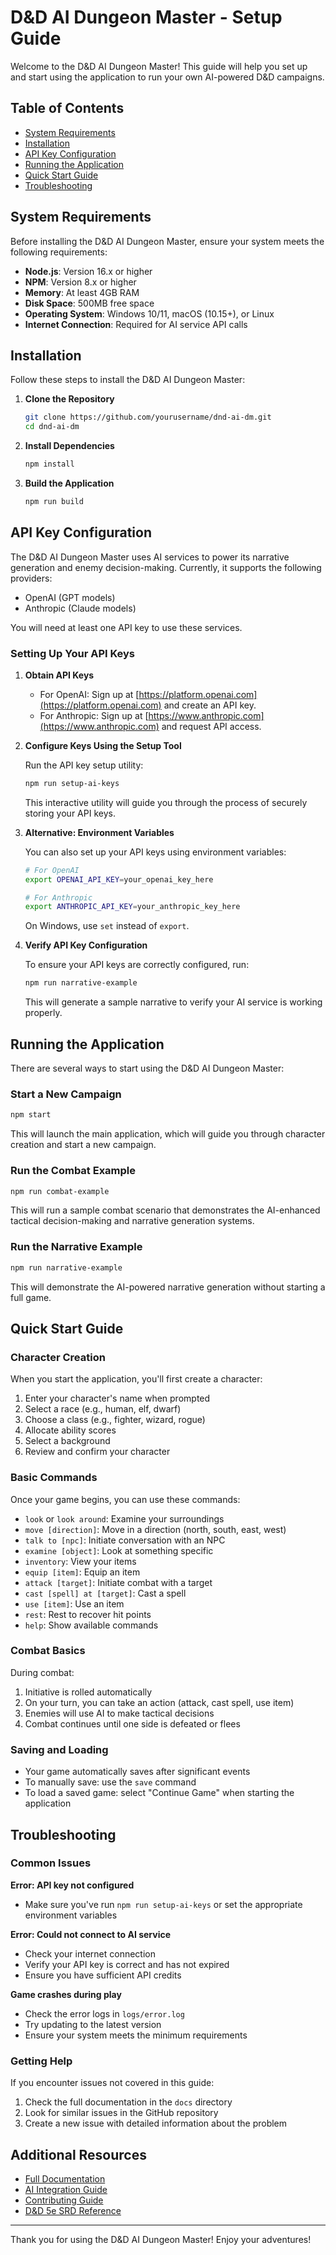 # D&D AI Dungeon Master - Setup Guide

Welcome to the D&D AI Dungeon Master! This guide will help you set up and start using the application to run your own AI-powered D&D campaigns.

## Table of Contents
- [System Requirements](#system-requirements)
- [Installation](#installation)
- [API Key Configuration](#api-key-configuration)
- [Running the Application](#running-the-application)
- [Quick Start Guide](#quick-start-guide)
- [Troubleshooting](#troubleshooting)

## System Requirements

Before installing the D&D AI Dungeon Master, ensure your system meets the following requirements:

- **Node.js**: Version 16.x or higher
- **NPM**: Version 8.x or higher
- **Memory**: At least 4GB RAM
- **Disk Space**: 500MB free space
- **Operating System**: Windows 10/11, macOS (10.15+), or Linux
- **Internet Connection**: Required for AI service API calls

## Installation

Follow these steps to install the D&D AI Dungeon Master:

1. **Clone the Repository**

   ```bash
   git clone https://github.com/yourusername/dnd-ai-dm.git
   cd dnd-ai-dm
   ```

2. **Install Dependencies**

   ```bash
   npm install
   ```

3. **Build the Application**

   ```bash
   npm run build
   ```

## API Key Configuration

The D&D AI Dungeon Master uses AI services to power its narrative generation and enemy decision-making. Currently, it supports the following providers:

- OpenAI (GPT models)
- Anthropic (Claude models)

You will need at least one API key to use these services.

### Setting Up Your API Keys

1. **Obtain API Keys**
   
   - For OpenAI: Sign up at [https://platform.openai.com](https://platform.openai.com) and create an API key.
   - For Anthropic: Sign up at [https://www.anthropic.com](https://www.anthropic.com) and request API access.

2. **Configure Keys Using the Setup Tool**

   Run the API key setup utility:
   
   ```bash
   npm run setup-ai-keys
   ```
   
   This interactive utility will guide you through the process of securely storing your API keys.

3. **Alternative: Environment Variables**

   You can also set up your API keys using environment variables:
   
   ```bash
   # For OpenAI
   export OPENAI_API_KEY=your_openai_key_here
   
   # For Anthropic
   export ANTHROPIC_API_KEY=your_anthropic_key_here
   ```
   
   On Windows, use `set` instead of `export`.

4. **Verify API Key Configuration**

   To ensure your API keys are correctly configured, run:
   
   ```bash
   npm run narrative-example
   ```
   
   This will generate a sample narrative to verify your AI service is working properly.

## Running the Application

There are several ways to start using the D&D AI Dungeon Master:

### Start a New Campaign

```bash
npm start
```

This will launch the main application, which will guide you through character creation and start a new campaign.

### Run the Combat Example

```bash
npm run combat-example
```

This will run a sample combat scenario that demonstrates the AI-enhanced tactical decision-making and narrative generation systems.

### Run the Narrative Example

```bash
npm run narrative-example
```

This will demonstrate the AI-powered narrative generation without starting a full game.

## Quick Start Guide

### Character Creation

When you start the application, you'll first create a character:

1. Enter your character's name when prompted
2. Select a race (e.g., human, elf, dwarf)
3. Choose a class (e.g., fighter, wizard, rogue)
4. Allocate ability scores
5. Select a background
6. Review and confirm your character

### Basic Commands

Once your game begins, you can use these commands:

- `look` or `look around`: Examine your surroundings
- `move [direction]`: Move in a direction (north, south, east, west)
- `talk to [npc]`: Initiate conversation with an NPC
- `examine [object]`: Look at something specific
- `inventory`: View your items
- `equip [item]`: Equip an item
- `attack [target]`: Initiate combat with a target
- `cast [spell] at [target]`: Cast a spell
- `use [item]`: Use an item
- `rest`: Rest to recover hit points
- `help`: Show available commands

### Combat Basics

During combat:

1. Initiative is rolled automatically
2. On your turn, you can take an action (attack, cast spell, use item)
3. Enemies will use AI to make tactical decisions
4. Combat continues until one side is defeated or flees

### Saving and Loading

- Your game automatically saves after significant events
- To manually save: use the `save` command
- To load a saved game: select "Continue Game" when starting the application

## Troubleshooting

### Common Issues

**Error: API key not configured**
- Make sure you've run `npm run setup-ai-keys` or set the appropriate environment variables

**Error: Could not connect to AI service**
- Check your internet connection
- Verify your API key is correct and has not expired
- Ensure you have sufficient API credits

**Game crashes during play**
- Check the error logs in `logs/error.log`
- Try updating to the latest version
- Ensure your system meets the minimum requirements

### Getting Help

If you encounter issues not covered in this guide:

1. Check the full documentation in the `docs` directory
2. Look for similar issues in the GitHub repository
3. Create a new issue with detailed information about the problem

## Additional Resources

- [Full Documentation](./README.md)
- [AI Integration Guide](./AI_INTEGRATION.md)
- [Contributing Guide](./CONTRIBUTING.md)
- [D&D 5e SRD Reference](https://dnd.wizards.com/resources/systems-reference-document)

---

Thank you for using the D&D AI Dungeon Master! Enjoy your adventures! 